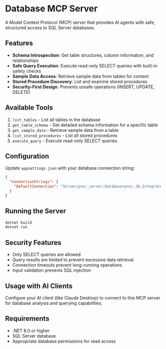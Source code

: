 # Database MCP Server

A Model Context Protocol (MCP) server that provides AI agents with safe, structured access to SQL Server databases.

## Features

- **Schema Introspection**: Get table structures, column information, and relationships
- **Safe Query Execution**: Execute read-only SELECT queries with built-in safety checks
- **Sample Data Access**: Retrieve sample data from tables for context
- **Stored Procedure Discovery**: List and examine stored procedures
- **Security-First Design**: Prevents unsafe operations (INSERT, UPDATE, DELETE)

## Available Tools

1. `list_tables` - List all tables in the database
2. `get_table_schema` - Get detailed schema information for a specific table
3. `get_sample_data` - Retrieve sample data from a table
4. `list_stored_procedures` - List all stored procedures
5. `execute_query` - Execute read-only SELECT queries

## Configuration

Update `appsettings.json` with your database connection string:

```json
{
  "ConnectionStrings": {
    "DefaultConnection": "Server=your_server;Database=your_db;Integrated Security=true;TrustServerCertificate=true;"
  }
}
```

## Running the Server

```bash
dotnet build
dotnet run
```

## Security Features

- Only SELECT queries are allowed
- Query results are limited to prevent excessive data retrieval
- Connection timeouts prevent long-running operations
- Input validation prevents SQL injection

## Usage with AI Clients

Configure your AI client (like Claude Desktop) to connect to this MCP server for database analysis and querying capabilities.

## Requirements

- .NET 8.0 or higher
- SQL Server database
- Appropriate database permissions for read access